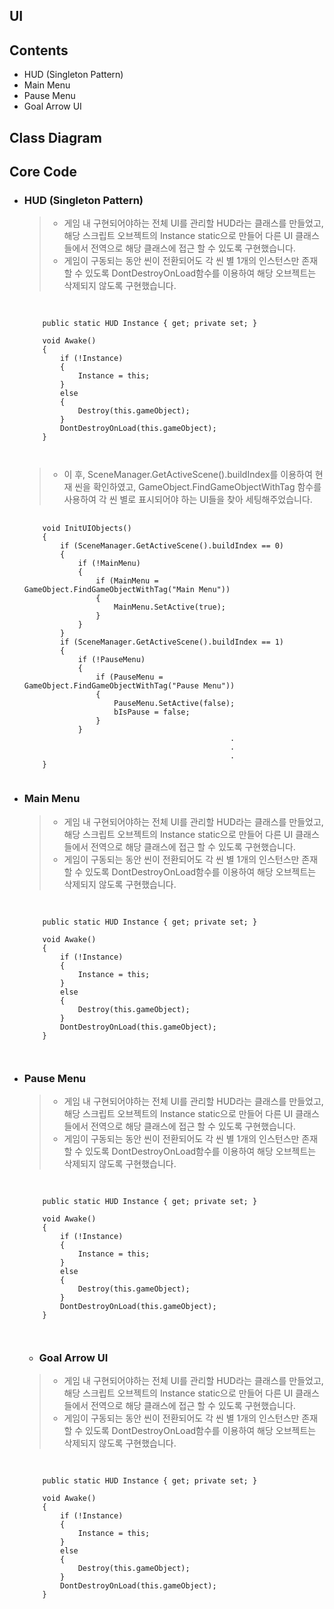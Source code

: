 UI
-

Contents
-
- HUD (Singleton Pattern)
- Main Menu
- Pause Menu
- Goal Arrow UI

Class Diagram
-


Core Code
-
- ### HUD (Singleton Pattern)
  > - 게임 내 구현되어야하는 전체 UI를 관리할 HUD라는 클래스를 만들었고, 해당 스크립트 오브젝트의 Instance static으로 만들어 다른 UI 클래스들에서 전역으로 해당 클래스에 접근 할 수 있도록 구현했습니다.
  > - 게임이 구동되는 동안 씬이 전환되어도 각 씬 별 1개의 인스턴스만 존재할 수 있도록 DontDestroyOnLoad함수를 이용하여 해당 오브젝트는 삭제되지 않도록 구현했습니다.
  <pre>
   <code>
     
      public static HUD Instance { get; private set; }
            
      void Awake()
      {
          if (!Instance)
          {
              Instance = this;
          }
          else
          {
              Destroy(this.gameObject);
          }
          DontDestroyOnLoad(this.gameObject);
      }
     
   </code>
  </pre>
  > - 이 후, SceneManager.GetActiveScene().buildIndex를 이용하여 현재 씬을 확인하였고, GameObject.FindGameObjectWithTag 함수를 사용하여 각 씬 별로 표시되어야 하는 UI들을 찾아 세팅해주었습니다.
    <pre>
    <code>
      void InitUIObjects()
      {
          if (SceneManager.GetActiveScene().buildIndex == 0)
          {
              if (!MainMenu)
              {
                  if (MainMenu = GameObject.FindGameObjectWithTag("Main Menu"))
                  {
                      MainMenu.SetActive(true);
                  }
              }
          }
          if (SceneManager.GetActiveScene().buildIndex == 1)
          {
              if (!PauseMenu)
              {
                  if (PauseMenu = GameObject.FindGameObjectWithTag("Pause Menu"))
                  {
                      PauseMenu.SetActive(false);
                      bIsPause = false;
                  }
              }
                                                .
                                                .
                                                .
      }
    </code>
  </pre>

- ### Main Menu
  > - 게임 내 구현되어야하는 전체 UI를 관리할 HUD라는 클래스를 만들었고, 해당 스크립트 오브젝트의 Instance static으로 만들어 다른 UI 클래스들에서 전역으로 해당 클래스에 접근 할 수 있도록 구현했습니다.
  > - 게임이 구동되는 동안 씬이 전환되어도 각 씬 별 1개의 인스턴스만 존재할 수 있도록 DontDestroyOnLoad함수를 이용하여 해당 오브젝트는 삭제되지 않도록 구현했습니다.
  <pre>
   <code>
     
      public static HUD Instance { get; private set; }
            
      void Awake()
      {
          if (!Instance)
          {
              Instance = this;
          }
          else
          {
              Destroy(this.gameObject);
          }
          DontDestroyOnLoad(this.gameObject);
      }
     
   </code>
  </pre>

- ### Pause Menu
  > - 게임 내 구현되어야하는 전체 UI를 관리할 HUD라는 클래스를 만들었고, 해당 스크립트 오브젝트의 Instance static으로 만들어 다른 UI 클래스들에서 전역으로 해당 클래스에 접근 할 수 있도록 구현했습니다.
  > - 게임이 구동되는 동안 씬이 전환되어도 각 씬 별 1개의 인스턴스만 존재할 수 있도록 DontDestroyOnLoad함수를 이용하여 해당 오브젝트는 삭제되지 않도록 구현했습니다.
  <pre>
   <code>
     
      public static HUD Instance { get; private set; }
            
      void Awake()
      {
          if (!Instance)
          {
              Instance = this;
          }
          else
          {
              Destroy(this.gameObject);
          }
          DontDestroyOnLoad(this.gameObject);
      }
     
   </code>
  </pre>

  - ### Goal Arrow UI
  > - 게임 내 구현되어야하는 전체 UI를 관리할 HUD라는 클래스를 만들었고, 해당 스크립트 오브젝트의 Instance static으로 만들어 다른 UI 클래스들에서 전역으로 해당 클래스에 접근 할 수 있도록 구현했습니다.
  > - 게임이 구동되는 동안 씬이 전환되어도 각 씬 별 1개의 인스턴스만 존재할 수 있도록 DontDestroyOnLoad함수를 이용하여 해당 오브젝트는 삭제되지 않도록 구현했습니다.
  <pre>
   <code>
     
      public static HUD Instance { get; private set; }
            
      void Awake()
      {
          if (!Instance)
          {
              Instance = this;
          }
          else
          {
              Destroy(this.gameObject);
          }
          DontDestroyOnLoad(this.gameObject);
      }
     
   </code>
  </pre>
